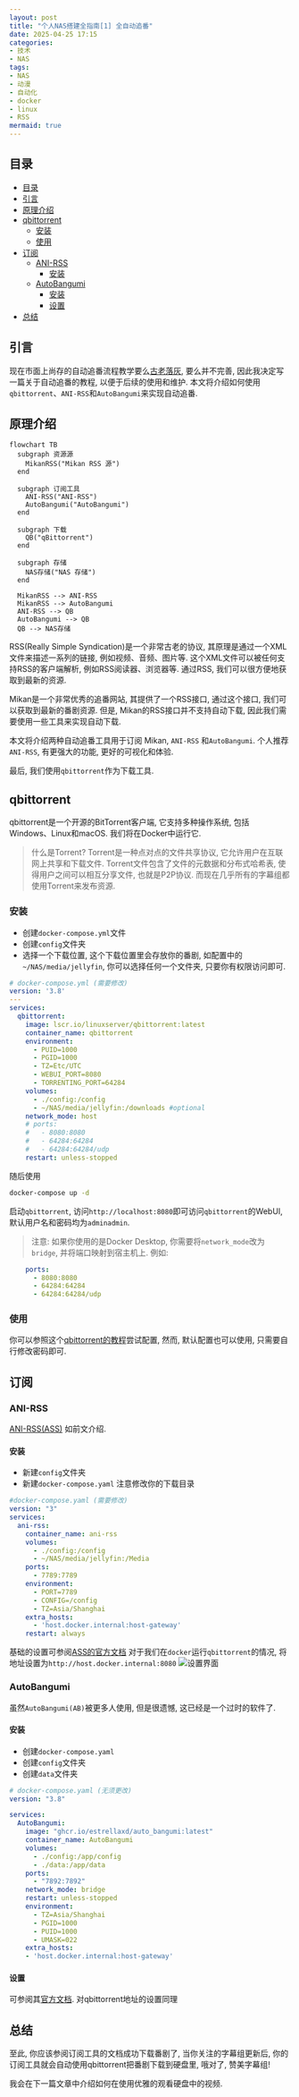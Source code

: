 ```yaml
---
layout: post
title: "个人NAS搭建全指南[1] 全自动追番"
date: 2025-04-25 17:15
categories: 
- 技术
- NAS
tags:
- NAS
- 动漫
- 自动化
- docker
- linux
- RSS
mermaid: true
---
```

## 目录
- [目录](#目录)
- [引言](#引言)
- [原理介绍](#原理介绍)
- [qbittorrent](#qbittorrent)
  - [安装](#安装)
  - [使用](#使用)
- [订阅](#订阅)
  - [ANI-RSS](#ani-rss)
    - [安装](#安装-1)
  - [AutoBangumi](#autobangumi)
    - [安装](#安装-2)
    - [设置](#设置)
- [总结](#总结)
## 引言
现在市面上尚存的自动追番流程教学要么[古老落灰](https://blog.17lai.site/posts/9912bd5d/), 要么并不完善, 因此我决定写一篇关于自动追番的教程, 以便于后续的使用和维护. 本文将介绍如何使用`qbittorrent`、`ANI-RSS`和`AutoBangumi`来实现自动追番.
## 原理介绍
```mermaid
flowchart TB
  subgraph 资源源
    MikanRSS("Mikan RSS 源")
  end

  subgraph 订阅工具
    ANI-RSS("ANI-RSS")
    AutoBangumi("AutoBangumi")
  end

  subgraph 下载
    QB("qBittorrent")
  end

  subgraph 存储
    NAS存储("NAS 存储")
  end

  MikanRSS --> ANI-RSS
  MikanRSS --> AutoBangumi
  ANI-RSS --> QB
  AutoBangumi --> QB
  QB --> NAS存储
```
RSS(Really Simple Syndication)是一个非常古老的协议, 其原理是通过一个XML文件来描述一系列的链接, 例如视频、音频、图片等. 这个XML文件可以被任何支持RSS的客户端解析, 例如RSS阅读器、浏览器等. 通过RSS, 我们可以很方便地获取到最新的资源.

Mikan是一个非常优秀的追番网站, 其提供了一个RSS接口, 通过这个接口, 我们可以获取到最新的番剧资源. 但是, Mikan的RSS接口并不支持自动下载, 因此我们需要使用一些工具来实现自动下载.

本文将介绍两种自动追番工具用于订阅 Mikan, `ANI-RSS` 和`AutoBangumi`. 个人推荐`ANI-RSS`, 有更强大的功能, 更好的可视化和体验.

最后, 我们使用`qbittorrent`作为下载工具.

## qbittorrent
qbittorrent是一个开源的BitTorrent客户端, 它支持多种操作系统, 包括Windows、Linux和macOS. 我们将在Docker中运行它.

> 什么是Torrent?
> Torrent是一种点对点的文件共享协议, 它允许用户在互联网上共享和下载文件. Torrent文件包含了文件的元数据和分布式哈希表, 使得用户之间可以相互分享文件, 也就是P2P协议.
> 而现在几乎所有的字幕组都使用Torrent来发布资源.

### 安装

- 创建`docker-compose.yml`文件
- 创建`config`文件夹
- 选择一个下载位置, 这个下载位置里会存放你的番剧, 如配置中的`~/NAS/media/jellyfin`, 你可以选择任何一个文件夹, 只要你有权限访问即可.
```yaml
# docker-compose.yml (需要修改)
version: '3.8'
---
services:
  qbittorrent:
    image: lscr.io/linuxserver/qbittorrent:latest
    container_name: qbittorrent
    environment:
      - PUID=1000
      - PGID=1000
      - TZ=Etc/UTC
      - WEBUI_PORT=8080
      - TORRENTING_PORT=64284
    volumes:
      - ./config:/config
      - ~/NAS/media/jellyfin:/downloads #optional
    network_mode: host
    # ports:
    #   - 8080:8080
    #   - 64284:64284
    #   - 64284:64284/udp
    restart: unless-stopped
```
随后使用
```bash
docker-compose up -d
```
启动`qbittorrent`, 访问`http://localhost:8080`即可访问`qbittorrent`的WebUI, 默认用户名和密码均为`adminadmin`.
> 注意: 如果你使用的是Docker Desktop, 你需要将`network_mode`改为`bridge`, 并将端口映射到宿主机上. 例如:
```yaml
    ports:
      - 8080:8080
      - 64284:64284
      - 64284:64284/udp
```
### 使用
你可以参照这个[qbittorrent的教程](https://blog.17lai.site/posts/f6b32521/#%E8%A1%8C%E4%B8%BA%E5%8F%82%E6%95%B0)尝试配置, 然而, 默认配置也可以使用, 只需要自行修改密码即可.

## 订阅
### ANI-RSS
[ANI-RSS(ASS)](https://github.com/wushuo894/ani-rss) 如前文介绍. 
#### 安装
- 新建`config`文件夹
- 新建`docker-compose.yaml`
注意修改你的下载目录
```yaml
#docker-compose.yaml (需要修改)
version: "3"
services:
  ani-rss:
    container_name: ani-rss
    volumes:
      - ./config:/config
      - ~/NAS/media/jellyfin:/Media
    ports:
      - 7789:7789
    environment:
      - PORT=7789
      - CONFIG=/config
      - TZ=Asia/Shanghai
    extra_hosts:
      - 'host.docker.internal:host-gateway'
    restart: always
```
基础的设置可参阅[ASS的官方文档][ASS文档]
对于我们在`docker`运行`qbittorrent`的情况, 将地址设置为`http://host.docker.internal:8080`
![设置界面](image.png)

### AutoBangumi
虽然`AutoBangumi(AB)`被更多人使用, 但是很遗憾, 这已经是一个过时的软件了.
#### 安装
- 创建`docker-compose.yaml`
- 创建`config`文件夹
- 创建`data`文件夹
```yaml
# docker-compose.yaml (无须更改)
version: "3.8"

services:
  AutoBangumi:
    image: "ghcr.io/estrellaxd/auto_bangumi:latest"
    container_name: AutoBangumi
    volumes:
      - ./config:/app/config
      - ./data:/app/data
    ports:
      - "7892:7892"
    network_mode: bridge
    restart: unless-stopped
    environment:
      - TZ=Asia/Shanghai
      - PGID=1000
      - PUID=1000
      - UMASK=022
    extra_hosts:
    - 'host.docker.internal:host-gateway'
```
#### 设置
可参阅其[官方文档][AB文档].
对qbittorrent地址的设置同理

## 总结
至此, 你应该参阅订阅工具的文档成功下载番剧了, 当你关注的字幕组更新后, 你的订阅工具就会自动使用qbittorrent把番剧下载到硬盘里, 哦对了, 赞美字幕组!

我会在下一篇文章中介绍如何在使用优雅的观看硬盘中的视频.


[ASS文档]: https://docs.wushuo.top/add-rss
[AB文档]: https://www.autobangumi.org/changelog/3.1.html